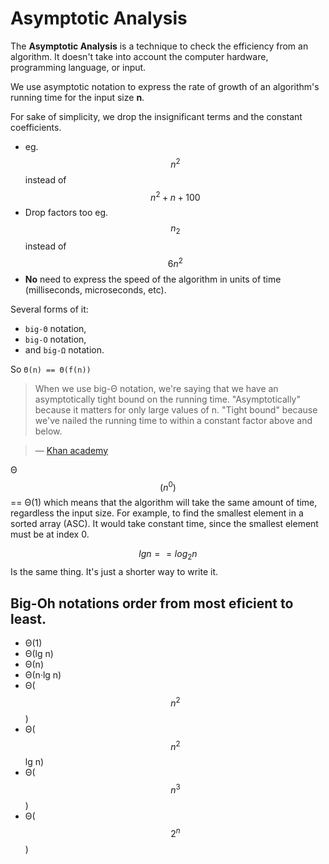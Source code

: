 # Asymptotic Analysis

The **Asymptotic Analysis** is a technique to check the efficiency from an algorithm. It doesn't take into account the computer hardware, programming language, or input.

We use asymptotic notation to express the rate of growth of an algorithm's running time for the input size **n**.

For sake of simplicity, we drop the insignificant terms and the constant coefficients.

- eg. $$n^2$$ instead of $$n^2 + n + 100$$
- Drop factors too eg. $$n_2$$ instead of $$6n^2$$
- **No** need to express the speed of the algorithm in units of time (milliseconds, microseconds, etc).

Several forms of it: 
- `big-Θ` notation,
- `big-O` notation,
- and `big-Ω` notation.

So `Θ(n) == Θ(f(n))`

> When we use big-Θ notation, we're saying that we have an asymptotically tight bound on the running time. "Asymptotically" because it matters for only large values of n. "Tight bound" because we've nailed the running time to within a constant factor above and below. 

> — [Khan academy](https://www.khanacademy.org/computing/computer-science/algorithms/asymptotic-notation/a/big-big-theta-notation)

Θ$$(n^0)$$ == Θ(1) which means that the algorithm will take the same amount of time, regardless the input size. For example, to find the smallest element in a sorted array (ASC). It would take constant time, since the smallest element must be at index 0.

$$lgn == log_2n$$ Is the same thing. It's just a shorter way to write it.

## Big-Oh notations order from most eficient to least.

- Θ(1)
- Θ(lg n)
- Θ(n)
- Θ(n·lg n)
- Θ($$n^2$$)
- Θ($$n^2$$lg n)
- Θ($$n^3$$)
- Θ($$2^n$$)
